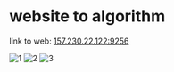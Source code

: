 # website to algorithm
link to web: [157.230.22.122:9256](http://157.230.22.122:9256/)

![1](https://user-images.githubusercontent.com/74509202/211906910-891d1ced-49e3-478d-a501-3b34203fa715.jpeg)
![2](https://user-images.githubusercontent.com/74509202/211906912-5b50479f-e4c9-4645-9c9a-c1b1e755bab7.jpeg)
![3](https://user-images.githubusercontent.com/74509202/211906918-446710c6-5c7f-4525-b384-9fe13798082d.jpeg)
